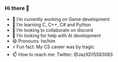 ### Hi there 👋
- 🔭 I’m currently working on Game development
- 🌱 I’m learning C, C++, C# and Python
- 👯 I’m looking to collaborate on discord
- 🤔 I’m looking for help with AI development
- 😄 Pronouns: he/him
- ⚡ Fun fact: My CS career was by tragic
- 📫 How to reach me: Twitter: @JazXD15583083
